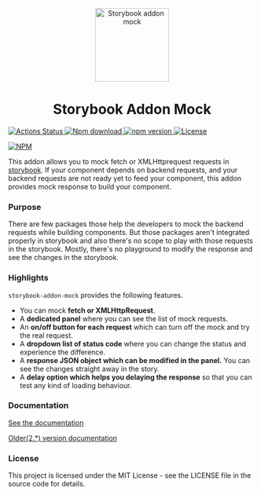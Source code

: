  <div align="center">
        <img src="https://raw.githubusercontent.com/nutboltu/storybook-addon-mock/master/assets/logo.svg" alt="Storybook addon mock" height="150" />
        <h1>Storybook Addon Mock</h1>
</div>

<p>
    <a href="https://github.com/nutboltu/storybook-addon-mock/actions">
        <img src="https://github.com/nutboltu/storybook-addon-mock/workflows/CI/badge.svg" alt="Actions Status" />
    </a>
    <a href="#">
        <img src="https://img.shields.io/npm/dm/storybook-addon-mock.svg" alt="Npm download" />
    </a>
    <a href="https://badge.fury.io/js/storybook-addon-mock">
        <img src="https://badge.fury.io/js/storybook-addon-mock.svg" alt="npm version" />
    </a>
     <a href="https://github.com/nutboltu/storybook-addon-mock/blob/main/LICENSE">
        <img src="https://img.shields.io/github/license/nutboltu/storybook-addon-mock" alt="License" />
    </a>
</p>

[![NPM](https://nodei.co/npm/storybook-addon-mock.png?downloads=true&downloadRank=true&stars=true)](https://nodei.co/npm/storybook-addon-mock/)


This addon allows you to mock fetch or XMLHttprequest requests in [storybook](https://storybook.js.org/).
If your component depends on backend requests, and your backend requests are not ready yet to feed your component,
this addon provides mock response to build your component.


### Purpose

There are few packages those help the developers to mock the backend requests while building components.
But those packages aren't integrated properly in storybook and also there's no scope to play with those requests in the storybook.
Mostly, there's no playground to modify the response and see the changes in the storybook.

### Highlights

`storybook-addon-mock` provides the following features.
 
 <ul>
    <li> You can mock <strong>fetch or XMLHttpRequest</strong>.</li>
    <li> A <strong>dedicated panel</strong> where you can see the list of mock requests.</li>
    <li> An <strong>on/off button for each request</strong> which can turn off the mock and try the real request.</li>
    <li> A <strong>dropdown list of status code</strong> where you can change the status and experience the difference.</li>
    <li> A <strong>response JSON object which can be modified in the panel.</strong> You can see the changes straight away in the story.</li>
    <li> A <strong>delay option which helps you delaying the response</strong> so that you can test any kind of loading behaviour.</li>
 </ul>

### Documentation

[See the documentation](https://storybook-addon-mock.netlify.app)

[Older(2.*) version documentation](https://github.com/nutboltu/storybook-addon-mock/blob/2.4.1/README.md)
### License

This project is licensed under the MIT License - see the LICENSE file in the source code for details.
